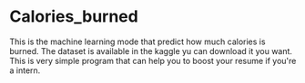 # Calories_burned
 This is the machine learning mode that predict how much calories is burned.
 The dataset is available in the kaggle yu can download it you want. 
 This is very simple program that can help you to boost your resume if you're a intern.
 
